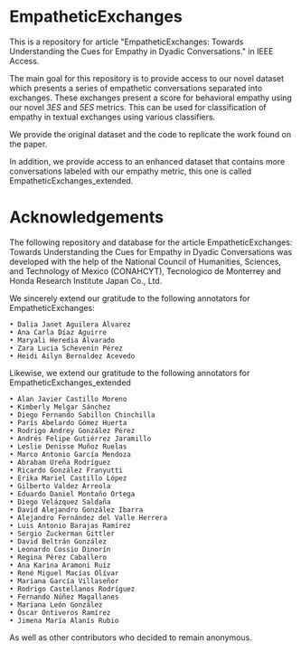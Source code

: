 # EmpatheticExchanges

This is a repository for article "EmpatheticExchanges: Towards Understanding the Cues for Empathy in Dyadic Conversations." in IEEE Access. 

The main goal for this repository is to provide access to our novel dataset which presents a series of empathetic conversations separated into exchanges. These exchanges present a score for behavioral empathy using our novel *3ES* and *5ES* metrics. This can be used for classification of empathy in textual exchanges using various classifiers.

We provide the original dataset and the code to replicate the work found on the paper.

In addition, we provide access to an enhanced dataset that contains more conversations labeled with our empathy metric, this one is called EmpatheticExchanges_extended.

# Acknowledgements

The following repository and database for the article EmpatheticExchanges: Towards Understanding the Cues for Empathy in Dyadic Conversations was developed with the help of the National Council of Humanities, Sciences, and Technology of Mexico (CONAHCYT),  Tecnologico de Monterrey and Honda Research Institute Japan Co., Ltd.

 We sincerely extend our gratitude to the following annotators for EmpatheticExchanges:

    • Dalia Janet Aguilera Álvarez
    • Ana Carla Díaz Aguirre
    • Maryali Heredia Alvarado
    • Zara Lucia Schevenin Pérez
    • Heidi Ailyn Bernaldez Acevedo

Likewise, we extend our gratitude to the following annotators for EmpatheticExchanges_extended

    • Alan Javier Castillo Moreno
    • Kimberly Melgar Sánchez
    • Diego Fernando Sabillon Chinchilla
    • París Abelardo Gómez Huerta
    • Rodrigo Andrey González Pérez
    • Andrés Felipe Gutiérrez Jaramillo
    • Leslie Denisse Muñoz Ruelas
    • Marco Antonio García Mendoza
    • Abraham Ureña Rodríguez
    • Ricardo González Franyutti
    • Erika Mariel Castillo López
    • Gilberto Valdez Arreola
    • Eduardo Daniel Montaño Ortega
    • Diego Velázquez Saldaña
    • David Alejandro González Ibarra
    • Alejandro Fernández del Valle Herrera
    • Luis Antonio Barajas Ramírez
    • Sergio Zuckerman Gittler
    • David Beltrán González
    • Leonardo Cossio Dinorín
    • Regina Pérez Caballero
    • Ana Karina Aramoni Ruíz
    • René Miguel Macías Olívar
    • Mariana García Villaseñor
    • Rodrigo Castellanos Rodríguez
    • Fernando Núñez Magallanes
    • Mariana León González
    • Óscar Ontiveros Ramírez
    • Jimena María Alanís Rubio

As well as other contributors who decided to remain anonymous.
